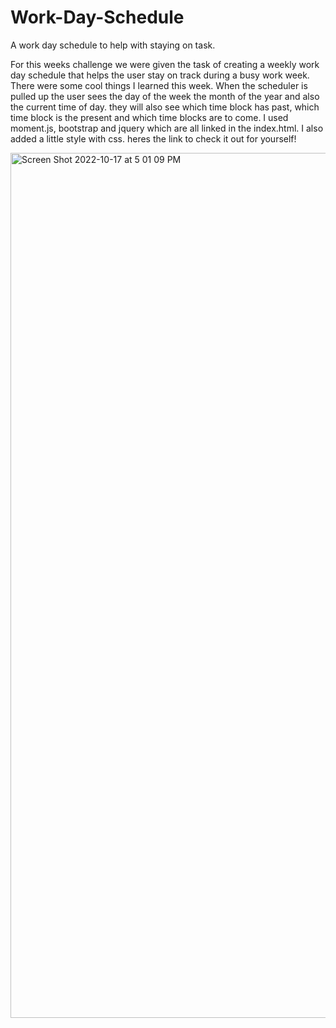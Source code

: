 # Work-Day-Schedule
A work day schedule to help with staying on task.

For this weeks challenge we were given the task of creating a weekly work day schedule that helps the user stay on track during a busy work week. There were some cool things I learned this week. When the scheduler is pulled up the user sees the day of the week the month of the year and also the current time of day. they will also see which time block has past, which time block is the present and which time blocks are to come. I used moment.js, bootstrap and jquery which are all linked in the index.html. I also added a little style with css. heres the link to check it out for yourself! 


<img width="1384" alt="Screen Shot 2022-10-17 at 5 01 09 PM" src="https://user-images.githubusercontent.com/110508944/196292980-900e9a47-a190-4bfb-bae7-ab8d7a0a25b8.png">
